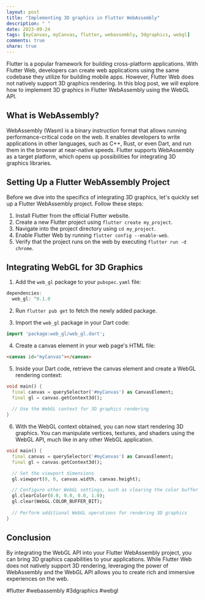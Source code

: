 ```yaml
---
layout: post
title: "Implementing 3D graphics in Flutter WebAssembly"
description: " "
date: 2023-09-24
tags: [myCanvas, myCanvas, flutter, webassembly, 3dgraphics, webgl]
comments: true
share: true
---
```


Flutter is a popular framework for building cross-platform applications. With Flutter Web, developers can create web applications using the same codebase they utilize for building mobile apps. However, Flutter Web does not natively support 3D graphics rendering. In this blog post, we will explore how to implement 3D graphics in Flutter WebAssembly using the WebGL API.

## What is WebAssembly?

WebAssembly (Wasm) is a binary instruction format that allows running performance-critical code on the web. It enables developers to write applications in other languages, such as C++, Rust, or even Dart, and run them in the browser at near-native speeds. Flutter supports WebAssembly as a target platform, which opens up possibilities for integrating 3D graphics libraries.

## Setting Up a Flutter WebAssembly Project

Before we dive into the specifics of integrating 3D graphics, let's quickly set up a Flutter WebAssembly project. Follow these steps:

1. Install Flutter from the official Flutter website.
2. Create a new Flutter project using `flutter create my_project`.
3. Navigate into the project directory using `cd my_project`.
4. Enable Flutter Web by running `flutter config --enable-web`.
5. Verify that the project runs on the web by executing `flutter run -d chrome`.

## Integrating WebGL for 3D Graphics

1. Add the `web_gl` package to your `pubspec.yaml` file:

```dart
dependencies:
  web_gl: ^0.1.0
```

2. Run `flutter pub get` to fetch the newly added package.

3. Import the `web_gl` package in your Dart code:

```dart
import 'package:web_gl/web_gl.dart';
```

4. Create a canvas element in your web page's HTML file:

```html
<canvas id="myCanvas"></canvas>
```

5. Inside your Dart code, retrieve the canvas element and create a WebGL rendering context:

```dart
void main() {
  final canvas = querySelector('#myCanvas') as CanvasElement;
  final gl = canvas.getContext3d();
  
  // Use the WebGL context for 3D graphics rendering
}
```

6. With the WebGL context obtained, you can now start rendering 3D graphics. You can manipulate vertices, textures, and shaders using the WebGL API, much like in any other WebGL application.

```dart
void main() {
  final canvas = querySelector('#myCanvas') as CanvasElement;
  final gl = canvas.getContext3d();

  // Set the viewport dimensions
  gl.viewport(0, 0, canvas.width, canvas.height);

  // Configure other WebGL settings, such as clearing the color buffer
  gl.clearColor(0.0, 0.0, 0.0, 1.0);
  gl.clear(WebGL.COLOR_BUFFER_BIT);
  
  // Perform additional WebGL operations for rendering 3D graphics
}
```

## Conclusion

By integrating the WebGL API into your Flutter WebAssembly project, you can bring 3D graphics capabilities to your applications. While Flutter Web does not natively support 3D rendering, leveraging the power of WebAssembly and the WebGL API allows you to create rich and immersive experiences on the web.

#flutter #webassembly #3dgraphics #webgl